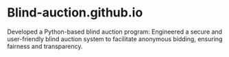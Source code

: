 # Blind-auction.github.io
Developed a Python-based blind auction program: Engineered a secure and user-friendly blind auction system to facilitate anonymous bidding, ensuring fairness and transparency.
